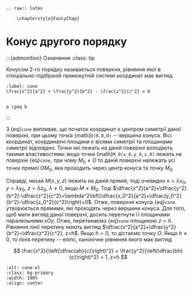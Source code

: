```{eval-rst}

.. raw:: latex

    \chapterstyle{FancyChap}

```

# Конус другого порядку

:::{admonition} Означення
:class: tip

Конусом 2-го порядку називається поверхня, рівняння якої в спеціально-підібраній прямокутній системі координат має вигляд

```{math}
:label: cone
\frac{x^2}{a^2} + \frac{y^2}{b^2} - \frac{z^2}{c^2} = 0 


a \geq b
```

:::

З {eq}`cone` випливає, що початок координат є центром симетрії даної поверхні, при цьому точка {math}`O(0,0,0)` -- вершина конуса. Вісі координат, координатні площини є вісями симетрії та площинами симетрії відповдно. Точки які лежать на даній поверхні володіють такими властивостями: якщо точка {math}`M_0(x_0,y_0,z_0)` лежать на поверхні {eq}`cone`, при чому $M_0\neq O$ то даній поверхні належать усі точки прямої $OM_0$, яка проходить через центр конуса та точку $M_0$.

Справді, нехай $M(x,y,z)$ лежить на даній прямій, тоді очевидно $x=\lambda x_0$, $y=\lambda y_0$, $z=\lambda z_0$, $\lambda\neq 0$, якщо $M\neq M_0$. Тоді $\dfrac{x^2}{a^2}+\dfrac{y^2}{b^2}-\dfrac{z^2}{c^2}=\lambda^2\left(\dfrac{x_0^2}{a^2}+\dfrac{y_0^2}{b^2}-\dfrac{z_0^2}{c^2}\right)=0$. Отже, поверхня конуса {eq}`cone` утворюється прямими, які проходять через вершини конуса. Для того, щоб мати вигляд даної поверхні, досить перетнути її площинами паралельними $xOy$. Отже, перетинаємо {eq}`cone` площиною $z=h$. Рівняння лінії перетину мають вигляд $\dfrac{x^2}{a^2}+\dfrac{y^2}{b^2}=\dfrac{z^2}{c^2}, z=h$. Якщо $h=0$, то дістаємо точку $O$. Якщо $h\neq 0$, то лінія перетину -- еліпс, канонічне рівняння якого має вигляд

$$
\frac{x^2}{\left(\dfrac{ah}{c}\right)^2} + \frac{y^2}{\left(\dfrac{bh}{c}\right)^2} = 1, z=h
$$

```{image} img/cone-el.png
:alt: cone-el
:class: bg-primary
:width: 100%
:align: center
```
